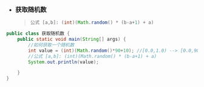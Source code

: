 - ### 获取随机数


   > ```java
   > 公式 [a,b]: (int)(Math.random() * (b-a+1) + a)
   > ```

```java
public class 获取随机数 {
    public static void main(String[] args) {
        //如何获取一个随机数
        int value = (int)(Math.random()*90+10); //[0.0,1.0) --> [0.0,90.0) --> [10.0,100.0) -->强转之后 [10,99]
        //公式 [a,b]: (int)(Math.random() * (b-a+1) + a)
        System.out.println(value);

    }
}
```